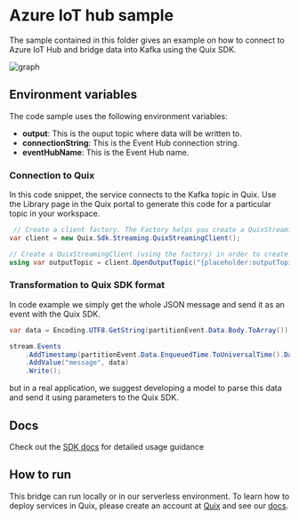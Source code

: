 # Azure IoT hub sample
The sample contained in this folder gives an example on how to connect to Azure IoT Hub and bridge data into Kafka using the Quix SDK.

![graph](iot-bridge.png?raw=true)

## Environment variables

The code sample uses the following environment variables:

- **output**: This is the ouput topic where data will be written to.
- **connectionString**: This is the Event Hub connection string.
- **eventHubName**: This is the Event Hub name.

### Connection to Quix
In this code snippet, the service connects to the Kafka topic in Quix. Use the Library page in the Quix portal to generate this code for a particular topic in your workspace.
```csharp
 // Create a client factory. The Factory helps you create a QuixStreamingClient (see below) more easily
var client = new Quix.Sdk.Streaming.QuixStreamingClient();

// Create a QuixStreamingClient (using the factory) in order to create new streams for the above configured topic
using var outputTopic = client.OpenOutputTopic("{placeholder:outputTopic}");
```


### Transformation to Quix SDK format
In code example we simply get the whole JSON message and send it as an event with the Quix SDK.

```csharp
var data = Encoding.UTF8.GetString(partitionEvent.Data.Body.ToArray());

stream.Events
	.AddTimestamp(partitionEvent.Data.EnqueuedTime.ToUniversalTime().DateTime)
	.AddValue("message", data)
	.Write();
```
but in a real application, we suggest developing a model to parse this data and send it using parameters to the Quix SDK. 

## Docs

Check out the [SDK docs](https://quix.ai/docs/sdk/introduction.html) for detailed usage guidance

## How to run
This bridge can run locally or in our serverless environment. To learn how to deploy services in Quix, please create an account at [Quix](https://portal.platform.quix.ai/self-sign-up?xlink=github) and see our [docs](https://quix.ai/docs/guides/index.html).

